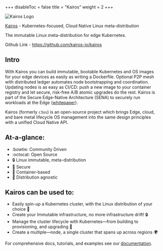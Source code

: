 
+++
disableToc = false
title = "Kairos"
weight = 2
+++

![Kairos Logo](https://user-images.githubusercontent.com/2420543/193010398-72d4ba6e-7efe-4c2e-b7ba-d3a826a55b7d.png)

[Kairos](https://github.com/kairos-io/kairos) - Kubernetes-focused, Cloud Native Linux meta-distribution

The immutable Linux meta-distribution for edge Kubernetes.

Github Link - https://github.com/kairos-io/kairos

## Intro

With Kairos you can build immutable, bootable Kubernetes and OS images for your edge devices as easily as writing a Dockerfile. Optional P2P mesh with distributed ledger automates node bootstrapping and coordination. Updating nodes is as easy as CI/CD: push a new image to your container registry and let secure, risk-free A/B atomic upgrades do the rest. Kairos is part of the Secure Edge-Native Architecture (SENA) to securely run workloads at the Edge ([whitepaper](https://github.com/kairos-io/kairos/files/11250843/Secure-Edge-Native-Architecture-white-paper-20240417.3.pdf)).

Kairos (formerly `c3os`) is an open-source project which brings Edge, cloud, and bare metal lifecycle OS management into the same design principles with a unified Cloud Native API.

## At-a-glance:

- :bowtie: Community Driven
- :octocat: Open Source
- :lock: Linux immutable, meta-distribution
- :key: Secure
- :whale: Container-based
- :penguin: Distribution agnostic

## Kairos can be used to:

- Easily spin-up a Kubernetes cluster, with the Linux distribution of your choice :penguin:
- Create your Immutable infrastructure, no more infrastructure drift! :lock:
- Manage the cluster lifecycle with Kubernetes—from building to provisioning, and upgrading :rocket:
- Create a multiple—node, a single cluster that spans up across regions :earth_africa:

For comprehensive docs, tutorials, and examples see our [documentation](https://kairos.io/docs/getting-started/).

